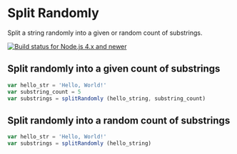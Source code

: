 # Split Randomly

Split a string randomly into a given or random count of substrings.

[![Build status for Node.js 4.x and newer](https://github.com/sovpro/split-randomly/workflows/Node.js%204.x%20and%20newer%20/badge.svg?branch=master)](https://github.com/sovpro/split-randomly/commits/master)

## Split randomly into a given count of substrings

```js
var hello_str = 'Hello, World!'
var substring_count = 5
var substrings = splitRandomly (hello_string, substring_count)
```

## Split randomly into a random count of substrings

```js
var hello_str = 'Hello, World!'
var substrings = splitRandomly (hello_string)
```

